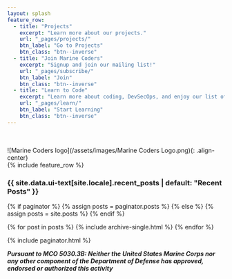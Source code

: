 ```yaml
---
layout: splash
feature_row:
  - title: "Projects"
    excerpt: "Learn more about our projects."
    url: "_pages/projects/"
    btn_label: "Go to Projects"
    btn_class: "btn--inverse"
  - title: "Join Marine Coders"
    excerpt: "Signup and join our mailing list!"
    url: "_pages/subscribe/"
    btn_label: "Join"
    btn_class: "btn--inverse"
  - title: "Learn to Code"
    excerpt: "Learn more about coding, DevSecOps, and enjoy our list of free courses."
    url: "_pages/learn/"
    btn_label: "Start Learning"
    btn_class: "btn--inverse"
---
```

<br /><br />
![Marine Coders logo](/assets/images/Marine Coders Logo.png){: .align-center}  
{% include feature_row %}
<h3 class="archive__subtitle">{{ site.data.ui-text[site.locale].recent_posts | default: "Recent Posts" }}</h3>

{% if paginator %}
  {% assign posts = paginator.posts %}
{% else %}
  {% assign posts = site.posts %}
{% endif %}

{% for post in posts %}
  {% include archive-single.html %}
{% endfor %}

{% include paginator.html %}

***Pursuant to MCO 5030.3B: Neither the United States Marine Corps nor any other component of the Department of Defense has approved, endorsed or authorized this activity***
